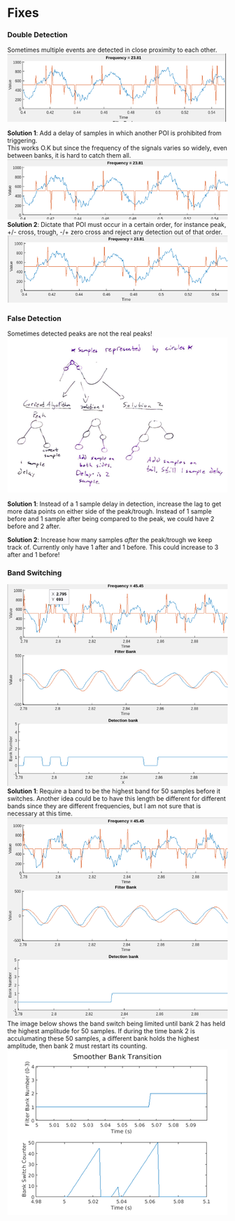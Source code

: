 # Fixes
### Double Detection
Sometimes multiple events are detected in close proximity to each other.
![Double detect](./.images/before_counter.png)

**Solution 1**: Add a delay of samples in which another POI is prohibited from triggering.  
This works O.K but since the frequency of the signals varies so widely, even between banks, it is hard to catch them all.  
![Solution 1](./.images/after_counter.png)  
**Solution 2**: Dictate that POI must occur in a certain order, for instance peak, +/- cross, trough, -/+ zero cross and reject any detection out of that order.  
![Solution 2](./.images/after_solution2.png)
### False Detection
Sometimes detected peaks are not the real peaks!
![False detection Sol](./.images/false_detection_sol.png)

**Solution 1**: Instead of a 1 sample delay in detection, increase the lag to get more data points on either side of the peak/trough. Instead of 1 sample before and 1 sample after being compared to the peak, we could have 2 before and 2 after.  

**Solution 2**: Increase how many samples _after_ the peak/trough we keep track of. Currently only have 1 after and 1 before. This could increase to 3 after and 1 before!

### Band Switching
![Band switching issue](./.images/band_switching_issue.png)  
**Solution 1**: Require a band to be the highest band for 50 samples before it switches. Another idea could be to have this length be different for different bands since they are different frequencies, but I am not sure that is necessary at this time.  
![Band switching Solution](./.images/bank_switch_sol.png)  
The image below shows the band switch being limited until bank 2 has held the highest amplitude for 50 samples. If during the time bank 2 is acculumating these 50 samples, a different bank holds the highest amplitude, then bank 2 must restart its counting.  
![Band switching Solution](./.images/bank_switch.png)  

